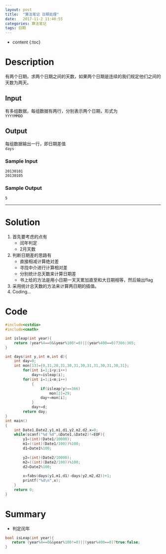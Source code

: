 ```yaml
---
layout: post
title:  "算法笔记 日期处理"
date:   2017-11-2 11:40:55
categories: 算法笔记
tags: 日期 
---
```


* content
{:toc}


# Description
有两个日期，求两个日期之间的天数，如果两个日期是连续的我们规定他们之间的天数为两天。
## Input  
有多组数据，每组数据有两行，分别表示两个日期，形式为  
`YYYYMMDD`

## Output
每组数据输出一行，即日期差值  
`days` 





### Sample Input
    20130101
    20130105

### Sample Output    
    5

---
# Solution

 1. 首先要考虑的点有  
 	* 闰年判定  
 	* 2月天数  
 2. 判断日期差的思路有  
    * 直接相减计算绝对差
    * 寻找中介进行计算相对差
    * 分别统计总天数来计算日期差
    * 书上给的方法是用小日期一天天累加直至和大日期相等，然后输出flag
 3. 采用统计总天数的方法来计算两日期的插值。
 4. Coding...  

# Code 

```c++
#include<cstdio>
#include<cmath>

int isleap(int year){
	return (year%4==0&&year%100!=0)||(year%400==0)?366:365;	
}

int days(int y,int m,int d){
	int day=0;
 	int mon[13]={0,31,28,31,30,31,30,31,31,30,31,30,31};
		for(int i=1;i<y;i++)
			day+=isleap(i);
		for(int i=1;i<m;i++)
			{
				if(isleap(y)==366)
					mon[2]=29;		
				day+=mon[i];
			}
			day+=d;
		return day;
}
int main()
{
	int Date1,Date2,y1,m1,d1,y2,m2,d2,x=0;
	while(scanf("%d %d",&Date1,&Date2)!=EOF){
		y1=(int)(Date1/10000); 
		m1=((int)(Date1/100))%100;
		d1=Date1%100;
		
		y2=(int)(Date2/10000); 
		m2=((int)(Date2/100))%100;
		d2=Date2%100;
		
		x=fabs(days(y1,m1,d1)-days(y2,m2,d2))+1;
		printf("%d\n",x);
	}	
    return 0;
} 
```

# Summary
 - 判定闰年
 ```c++
bool isLeap(int year){
	return (year%4==0&&year%100!=0)||(year%400==0)?true:false;	
}
 ```

